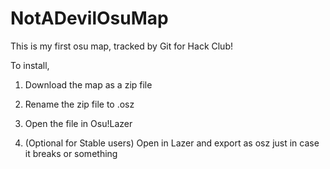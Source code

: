 # NotADevilOsuMap

This is my first osu map, tracked by Git for Hack Club!


To install,

1. Download the map as a zip file

2. Rename the zip file to .osz

3. Open the file in Osu!Lazer

4. (Optional for Stable users) Open in Lazer and export as osz just in case it breaks or something
